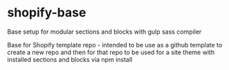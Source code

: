 # shopify-base
<p>Base setup for modular sections and blocks with gulp sass compiler</p>


<p>Base for Shopify template repo - intended to be use as a github template to create a new repo and then for that repo to be used for a site theme with installed sections and blocks via npm install</p>